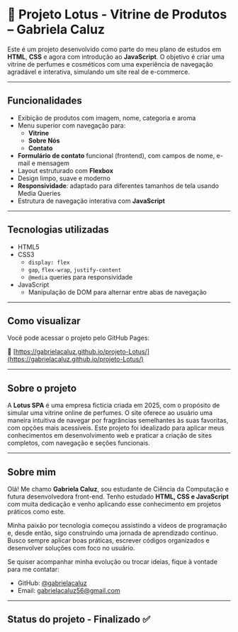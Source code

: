# 🌸 Projeto Lotus - Vitrine de Produtos – Gabriela Caluz

Este é um projeto desenvolvido como parte do meu plano de estudos em **HTML**, **CSS** e agora com introdução ao **JavaScript**. O objetivo é criar uma vitrine de perfumes e cosméticos com uma experiência de navegação agradável e interativa, simulando um site real de e-commerce.

---

## Funcionalidades

- Exibição de produtos com imagem, nome, categoria e aroma
- Menu superior com navegação para:
  - **Vitrine**
  - **Sobre Nós**
  - **Contato**
- **Formulário de contato** funcional (frontend), com campos de nome, e-mail e mensagem
- Layout estruturado com **Flexbox**
- Design limpo, suave e moderno
- **Responsividade**: adaptado para diferentes tamanhos de tela usando Media Queries
- Estrutura de navegação interativa com **JavaScript**

---

## Tecnologias utilizadas

- HTML5
- CSS3
  - `display: flex`
  - `gap`, `flex-wrap`, `justify-content`
  - `@media` queries para responsividade
- JavaScript
  - Manipulação de DOM para alternar entre abas de navegação

---

## Como visualizar

Você pode acessar o projeto pelo GitHub Pages:

🔗 [https://gabrielacaluz.github.io/projeto-Lotus/](https://gabrielacaluz.github.io/projeto-Lotus/)

---

## Sobre o projeto

A **Lotus SPA** é uma empresa fictícia criada em 2025, com o propósito de simular uma vitrine online de perfumes. O site oferece ao usuário uma maneira intuitiva de navegar por fragrâncias semelhantes às suas favoritas, com opções mais acessíveis. Este projeto foi idealizado para aplicar meus conhecimentos em desenvolvimento web e praticar a criação de sites completos, com navegação e seções funcionais.

---

## Sobre mim

Olá! Me chamo **Gabriela Caluz**, sou estudante de Ciência da Computação e futura desenvolvedora front-end. Tenho estudado **HTML, CSS e JavaScript** com muita dedicação e venho aplicando esse conhecimento em projetos práticos como este.

Minha paixão por tecnologia começou assistindo a vídeos de programação e, desde então, sigo construindo uma jornada de aprendizado contínuo. Busco sempre aplicar boas práticas, escrever códigos organizados e desenvolver soluções com foco no usuário.

Se quiser acompanhar minha evolução ou trocar ideias, fique à vontade para me contatar:

- GitHub: [@gabrielacaluz](https://github.com/gabrielacaluz)
- Email: gabrielacaluz56@gmail.com

---
## Status do projeto - Finalizado ✅

